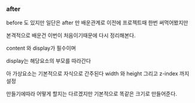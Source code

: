 ### after

before 도 있지만 일단은 after 만 배운관계로 이전에 프로젝트때 한번 써먹어봤지만

본격적으로 배운건 이번이 처음이기때문에 다시 정리해본다.

content 와 display가 필수이며

display는 해당요소의 부모를 따라간다

아 가상요소는 기본적으로 자식으로 간주된다
width 와 height 그리고 z-index 까지 설정

만들기에따라 어떻게 할지는 다르겠지만 기본적으로 똑같은 크기로 만들어준다.
